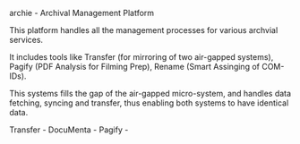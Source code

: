 archie - Archival Management Platform

This platform handles all the management processes for various archvial services. 

It includes tools like Transfer (for mirroring of two air-gapped systems), Pagify (PDF Analysis for Filming Prep), Rename (Smart Assinging of COM-IDs).

This systems fills the gap of the air-gapped micro-system, and handles data fetching, syncing and transfer, thus enabling both systems to have identical data.

Transfer - 
DocuMenta - 
Pagify - 